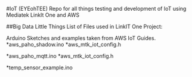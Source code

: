 #IoT (EYEohTEE)
Repo for all things testing and development of IoT using Mediatek LinkIt One and AWS

##Big Data Little Things
List of Files used in LinkIT One Project: 


Arduino Sketches and examples taken from AWS IoT Guides.
*aws_paho_shadow.ino
*aws_mtk_iot_config.h

*aws_paho_mqtt.ino
*aws_mtk_iot_config.h

*temp_sensor_example.ino
